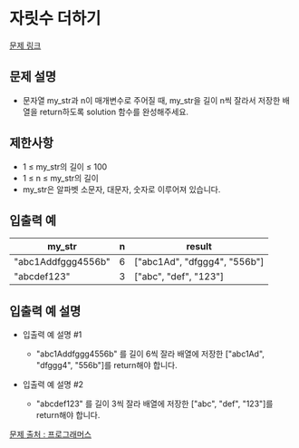 # 자릿수 더하기

[문제 링크](https://school.programmers.co.kr/learn/courses/30/lessons/120913)

## 문제 설명

- 문자열 my_str과 n이 매개변수로 주어질 때, my_str을 길이 n씩 잘라서 저장한 배열을 return하도록 solution 함수를 완성해주세요.

## 제한사항

- 1 ≤ my_str의 길이 ≤ 100
- 1 ≤ n ≤ my_str의 길이
- my_str은 알파벳 소문자, 대문자, 숫자로 이루어져 있습니다.

## 입출력 예

| my_str             | n   | result                       |
| ------------------ | --- | ---------------------------- |
| "abc1Addfggg4556b" | 6   | ["abc1Ad", "dfggg4", "556b"] |
| "abcdef123"        | 3   | ["abc", "def", "123"]        |

## 입출력 예 설명

- 입출력 예 설명 #1

  - "abc1Addfggg4556b" 를 길이 6씩 잘라 배열에 저장한 ["abc1Ad", "dfggg4", "556b"]를 return해야 합니다.

- 입출력 예 설명 #2
  - "abcdef123" 를 길이 3씩 잘라 배열에 저장한 ["abc", "def", "123"]를 return해야 합니다.

[문제 출처 : 프로그래머스](https://school.programmers.co.kr/learn/challenges?order=acceptance_desc&levels=0)
